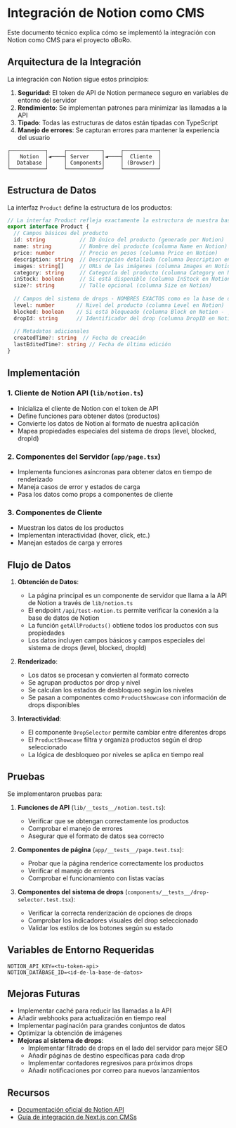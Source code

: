 # Integración de Notion como CMS

Este documento técnico explica cómo se implementó la integración con Notion como CMS para el proyecto oBoRo.

## Arquitectura de la Integración

La integración con Notion sigue estos principios:

1. **Seguridad**: El token de API de Notion permanece seguro en variables de entorno del servidor
2. **Rendimiento**: Se implementan patrones para minimizar las llamadas a la API
3. **Tipado**: Todas las estructuras de datos están tipadas con TypeScript
4. **Manejo de errores**: Se capturan errores para mantener la experiencia del usuario

```
┌───────────┐     ┌───────────┐     ┌───────────┐
│   Notion  │◄────┤ Server    │◄────┤  Cliente  │
│  Database │     │ Components│     │ (Browser) │
└───────────┘     └───────────┘     └───────────┘
```

## Estructura de Datos

La interfaz `Product` define la estructura de los productos:

```typescript
// La interfaz Product refleja exactamente la estructura de nuestra base de datos en Notion
export interface Product {
  // Campos básicos del producto
  id: string           // ID único del producto (generado por Notion)
  name: string         // Nombre del producto (columna Name en Notion)
  price: number        // Precio en pesos (columna Price en Notion)
  description: string  // Descripción detallada (columna Description en Notion)
  images: string[]     // URLs de las imágenes (columna Images en Notion)
  category: string     // Categoría del producto (columna Category en Notion)
  inStock: boolean     // Si está disponible (columna InStock en Notion, EXACTAMENTE con esta capitalización)
  size?: string        // Talle opcional (columna Size en Notion)
  
  // Campos del sistema de drops - NOMBRES EXACTOS como en la base de datos
  level: number       // Nivel del producto (columna Level en Notion)
  blocked: boolean    // Si está bloqueado (columna Block en Notion - ¡no "Blocked"!)
  dropId: string      // Identificador del drop (columna DropID en Notion - ¡notar la "ID" en mayúsculas!)
  
  // Metadatos adicionales
  createdTime?: string  // Fecha de creación
  lastEditedTime?: string // Fecha de última edición
}
```

## Implementación

### 1. Cliente de Notion API (`lib/notion.ts`)

- Inicializa el cliente de Notion con el token de API
- Define funciones para obtener datos (productos)
- Convierte los datos de Notion al formato de nuestra aplicación
- Mapea propiedades especiales del sistema de drops (level, blocked, dropId)

### 2. Componentes del Servidor (`app/page.tsx`)

- Implementa funciones asíncronas para obtener datos en tiempo de renderizado
- Maneja casos de error y estados de carga
- Pasa los datos como props a componentes de cliente

### 3. Componentes de Cliente

- Muestran los datos de los productos
- Implementan interactividad (hover, click, etc.)
- Manejan estados de carga y errores

## Flujo de Datos

1. **Obtención de Datos**: 
   - La página principal es un componente de servidor que llama a la API de Notion a través de `lib/notion.ts`
   - El endpoint `/api/test-notion.ts` permite verificar la conexión a la base de datos de Notion
   - La función `getAllProducts()` obtiene todos los productos con sus propiedades
   - Los datos incluyen campos básicos y campos especiales del sistema de drops (level, blocked, dropId)

2. **Renderizado**:
   - Los datos se procesan y convierten al formato correcto
   - Se agrupan productos por drop y nivel
   - Se calculan los estados de desbloqueo según los niveles
   - Se pasan a componentes como `ProductShowcase` con información de drops disponibles

3. **Interactividad**:
   - El componente `DropSelector` permite cambiar entre diferentes drops
   - El `ProductShowcase` filtra y organiza productos según el drop seleccionado
   - La lógica de desbloqueo por niveles se aplica en tiempo real

## Pruebas

Se implementaron pruebas para:

1. **Funciones de API** (`lib/__tests__/notion.test.ts`):
   - Verificar que se obtengan correctamente los productos
   - Comprobar el manejo de errores
   - Asegurar que el formato de datos sea correcto

2. **Componentes de página** (`app/__tests__/page.test.tsx`):
   - Probar que la página renderice correctamente los productos
   - Verificar el manejo de errores
   - Comprobar el funcionamiento con listas vacías

3. **Componentes del sistema de drops** (`components/__tests__/drop-selector.test.tsx`):
   - Verificar la correcta renderización de opciones de drops
   - Comprobar los indicadores visuales del drop seleccionado
   - Validar los estilos de los botones según su estado

## Variables de Entorno Requeridas

```
NOTION_API_KEY=<tu-token-api>
NOTION_DATABASE_ID=<id-de-la-base-de-datos>
```

## Mejoras Futuras

- Implementar caché para reducir las llamadas a la API
- Añadir webhooks para actualización en tiempo real
- Implementar paginación para grandes conjuntos de datos
- Optimizar la obtención de imágenes
- **Mejoras al sistema de drops**:
  - Implementar filtrado de drops en el lado del servidor para mejor SEO
  - Añadir páginas de destino específicas para cada drop
  - Implementar contadores regresivos para próximos drops
  - Añadir notificaciones por correo para nuevos lanzamientos

## Recursos

- [Documentación oficial de Notion API](https://developers.notion.com/)
- [Guía de integración de Next.js con CMSs](https://nextjs.org/docs/app/building-your-application/data-fetching)
